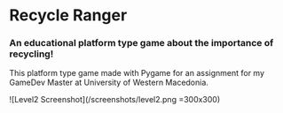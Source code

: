 # Recycle Ranger

### An educational platform type game about the importance of **recycling**!

This platform type game made with Pygame for an assignment for my GameDev Master at University of Western Macedonia.


![Level2 Screenshot](/screenshots/level2.png =300x300)
